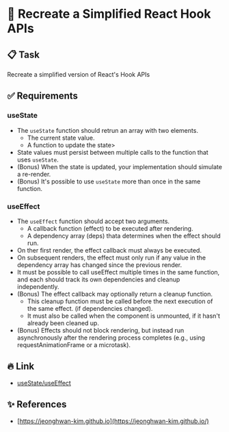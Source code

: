 # 🧩 Recreate a Simplified React Hook APIs

## 📋 Task

Recreate a simplified version of React's Hook APIs

## ✅ Requirements

### useState

- The `useState` function should retrun an array with two elements.
  - The current state value.
  - A function to update the state>
- State values must persist between multiple calls to the function that uses `useState`.
- (Bonus) When the state is updated, your implementation should simulate a re-render.
- (Bonus) It's possible to use `useState` more than once in the same function.

### useEffect

- The `useEffect` function should accept two arguments.
  - A callback function (effect) to be executed after rendering.
  - A dependency array (deps) thata determines when the effect should run.
- On ther first render, the effect callback must always be executed.
- On subsequent renders, the effect must only run if any value in the dependency array has changed since the previous render.
- It must be possible to call useEffect multiple times in the same function, and each should track its own dependencies and cleanup independently.
- (Bonus) The effect callback may optionally return a cleanup function.
  - This cleanup function must be called before the next execution of the same effect. (if dependencies changed).
  - It must also be called when the component is unmounted, if it hasn't already been cleaned up.
- (Bonus) Effects should not block rendering, but instead run asynchronously after the rendering process completes (e.g., using requestAnimationFrame or a microtask).

## 🔥 Link

- [useState/useEffect](./src/App.tsx)

## ✨ References

- [https://jeonghwan-kim.github.io](https://jeonghwan-kim.github.io/)
